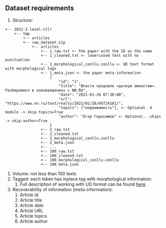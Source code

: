 ## Dataset requirements

1. Structure:
```
+-- 2022-2-level-ctlr
    +-- tmp
        +-- articles
        +-- raw_dataset.zip
            +-- articles
                +-- 1_raw.txt <- the paper with the ID as the name
                +-- 1_cleaned.txt <- lowercased text with no punctuation
                +-- 1_morphological_conllu.conllu <- UD text format with morphological tags 
                +-- 1_meta.json <- the paper meta-information
                    {
                        "id": "1",
                        "title": "Власти продлили «дачную амнистию». Разбираемся в нововведениях с NN.RU",
                        "date": "2021-01-26 07:30:00",
                        "url": "https://www.nn.ru/text/realty/2021/01/26/69724161/",
                        "topics": ["недвижимость"], <- Optional. 4 module -> skip-topics=True
                        "author": "Егор Герасимов" <- Optional. .skips -> skip-author=True
                    }
                +-- 2_raw.txt
                +-- 2_cleaned.txt
                +-- 2_morphological_conllu.conllu
                +-- 2_meta.json
                +-- ...
                +-- 100_raw.txt
                +-- 100_cleaned.txt
                +-- 100_morphological_conllu.conllu
                +-- 100_meta.json
```
1. Volume: not less than 100 texts
1. Tagged: each token has inplace tag with morphological information: 
   1. Full description of working with UD format can be found [here](ud_format.md).
1. Recoverability of information (meta-information):
   1. Article id
   1. Article title
   1. Article date
   1. Article URL 
   1. Article topics
   1. Article author